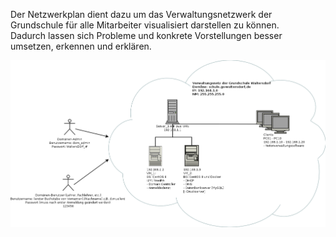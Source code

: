 Der Netzwerkplan dient dazu um das Verwaltungsnetzwerk der Grundschule für alle Mitarbeiter visualisiert darstellen zu können.    
Dadurch lassen sich Probleme und konkrete Vorstellungen besser umsetzen, erkennen und erklären.

<a href="https://github.com/notenverwaltung/Notenverwaltungssoftware/blob/master/Bilder/Netzwerkplan.png?raw=true" data-toggle="lightbox" data-title="Netzwerkplan" data-footer="Verwaltungsnetz der Grundschule Waltersdorf">
    <img src="https://github.com/notenverwaltung/Notenverwaltungssoftware/blob/master/Bilder/Netzwerkplan.png?raw=true" class="img-fluid">
</a>
